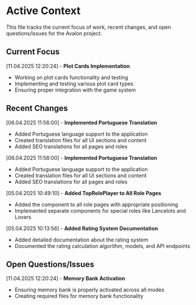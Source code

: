 # Active Context

This file tracks the current focus of work, recent changes, and open questions/issues for the Avalon project.

## Current Focus

[11.04.2025 12:20:24] - **Plot Cards Implementation**

- Working on plot cards functionality and testing
- Implementing and testing various plot card types
- Ensuring proper integration with the game system

## Recent Changes

[06.04.2025 11:56:00] - **Implemented Portuguese Translation**

- Added Portuguese language support to the application
- Created translation files for all UI sections and content
- Added SEO translations for all pages and roles

[06.04.2025 11:56:00] - **Implemented Portuguese Translation**

- Added Portuguese language support to the application
- Created translation files for all UI sections and content
- Added SEO translations for all pages and roles

[05.04.2025 10:49:10] - **Added TopRolePlayer to All Role Pages**

- Added the component to all role pages with appropriate positioning
- Implemented separate components for special roles like Lancelots and Lovers

[05.04.2025 10:13:56] - **Added Rating System Documentation**

- Added detailed documentation about the rating system
- Documented the rating calculation algorithm, models, and API endpoints

## Open Questions/Issues

[11.04.2025 12:20:24] - **Memory Bank Activation**

- Ensuring memory bank is properly activated across all modes
- Creating required files for memory bank functionality
